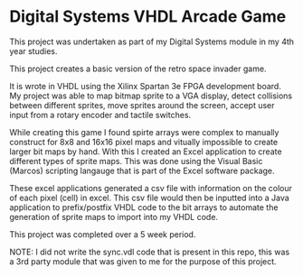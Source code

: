 # Digital Systems VHDL Arcade Game

This project was undertaken as part of my Digital Systems module in my 4th year studies. 

This project creates a basic version of the retro space invader game. 

It is wrote in VHDL using the Xilinx Spartan 3e FPGA development board. My project was able to map bitmap sprite to a VGA display, detect collisions between different sprites, move sprites around the screen, accept user input from a rotary encoder and tactile switches.

While creating this game I found spirte arrays were complex to manually construct for 8x8 and 16x16 pixel maps and vitually 
impossible to create larger bit maps by hand. With this I created an Excel application to create different types of sprite 
maps. This was done using the Visual Basic (Marcos) scripting langauge that is part of the Excel software package. 

These excel applications generated a csv file with information on the colour of each pixel (cell) in excel. This csv file 
would then be inputted into a Java application to prefix/postfix VHDL code to the bit arrays to automate the generation of
sprite maps to import into my VHDL code. 

This project was completed over a 5 week period. 

NOTE: I did not write the sync.vdl code that is present in this repo, this was a 3rd party module that was given to me for the purpose            of this project.  
